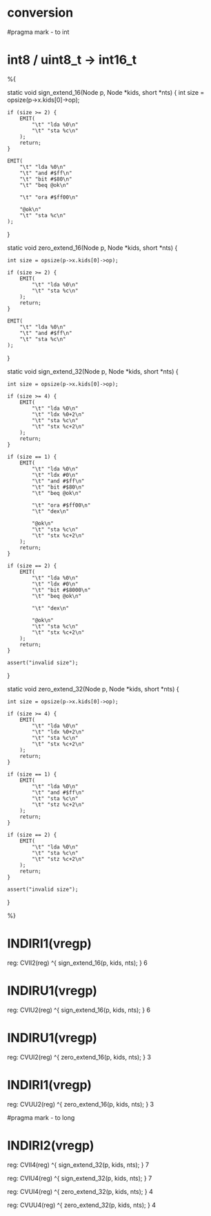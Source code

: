 # conversion
#pragma mark - to int

# int8 / uint8_t -> int16_t

%{

static void sign_extend_16(Node p, Node *kids, short *nts) {
	int size = opsize(p->x.kids[0]->op);

	if (size >= 2) {
		EMIT(
			"\t" "lda %0\n"
			"\t" "sta %c\n"
		);
		return;
	}

	EMIT(
		"\t" "lda %0\n"
		"\t" "and #$ff\n"
		"\t" "bit #$80\n"
		"\t" "beq @ok\n"

		"\t" "ora #$ff00\n"

		"@ok\n"
		"\t" "sta %c\n"
	);

}

static void zero_extend_16(Node p, Node *kids, short *nts) {

	int size = opsize(p->x.kids[0]->op);

	if (size >= 2) {
		EMIT(
			"\t" "lda %0\n"
			"\t" "sta %c\n"
		);
		return;
	}

	EMIT(
		"\t" "lda %0\n"
		"\t" "and #$ff\n"
		"\t" "sta %c\n"
	);

}


static void sign_extend_32(Node p, Node *kids, short *nts) {

	int size = opsize(p->x.kids[0]->op);
	
	if (size >= 4) {
		EMIT(
			"\t" "lda %0\n"
			"\t" "ldx %0+2\n"
			"\t" "sta %c\n"
			"\t" "stx %c+2\n"
		);
		return;	
	}

	if (size == 1) {
		EMIT(
			"\t" "lda %0\n"
			"\t" "ldx #0\n"
			"\t" "and #$ff\n"
			"\t" "bit #$80\n"
			"\t" "beq @ok\n"

			"\t" "ora #$ff00\n"
			"\t" "dex\n"

			"@ok\n"
			"\t" "sta %c\n"
			"\t" "stx %c+2\n"
		);
		return;
	}

	if (size == 2) {
		EMIT(
			"\t" "lda %0\n"
			"\t" "ldx #0\n"
			"\t" "bit #$8000\n"
			"\t" "beq @ok\n"

			"\t" "dex\n"

			"@ok\n"
			"\t" "sta %c\n"
			"\t" "stx %c+2\n"
		);
		return;
	}

	assert("invalid size");

}

static void zero_extend_32(Node p, Node *kids, short *nts) {

	int size = opsize(p->x.kids[0]->op);
	
	if (size >= 4) {
		EMIT(
			"\t" "lda %0\n"
			"\t" "ldx %0+2\n"
			"\t" "sta %c\n"
			"\t" "stx %c+2\n"
		);
		return;	
	}

	if (size == 1) {
		EMIT(
			"\t" "lda %0\n"
			"\t" "and #$ff\n"
			"\t" "sta %c\n"
			"\t" "stz %c+2\n"
		);
		return;
	}

	if (size == 2) {
		EMIT(
			"\t" "lda %0\n"
			"\t" "sta %c\n"
			"\t" "stz %c+2\n"
		);
		return;
	}

	assert("invalid size");
}

%}

# INDIRI1(vregp)
reg: CVII2(reg) ^{
	sign_extend_16(p, kids, nts);
} 6

# INDIRU1(vregp)
reg: CVIU2(reg) ^{
	sign_extend_16(p, kids, nts);
} 6

# INDIRU1(vregp)
reg: CVUI2(reg) ^{
	zero_extend_16(p, kids, nts);
} 3

# INDIRI1(vregp)
reg: CVUU2(reg) ^{
	zero_extend_16(p, kids, nts);
} 3

#pragma mark - to long

# INDIRI2(vregp)
reg: CVII4(reg) ^{
	sign_extend_32(p, kids, nts);
} 7

reg: CVIU4(reg) ^{
	sign_extend_32(p, kids, nts);
} 7

reg: CVUI4(reg) ^{
	zero_extend_32(p, kids, nts);
} 4

reg: CVUU4(reg) ^{
	zero_extend_32(p, kids, nts);
} 4


